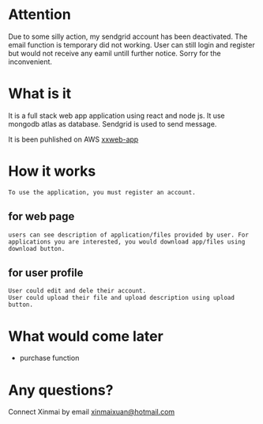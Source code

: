 # Attention
Due to some silly action, my sendgrid account has been deactivated. The email function is temporary did not working. User can still login and register but would not receive any eamil untill further notice. Sorry for the inconvenient. 

# What is it
It is a full stack web app application using react and node js. It use mongodb atlas as database. Sendgrid is used to send message.

It is been puhlished on AWS <a href="http://ec2-3-92-231-110.compute-1.amazonaws.com"> xxweb-app </a>

# How it works
    To use the application, you must register an account.
## for web page
    users can see description of application/files provided by user. For applications you are interested, you would download app/files using download button.
## for user profile
    User could edit and dele their account.
    User could upload their file and upload description using upload button.

# What would come later

- purchase function

# Any questions?
 Connect Xinmai by email xinmaixuan@hotmail.com

